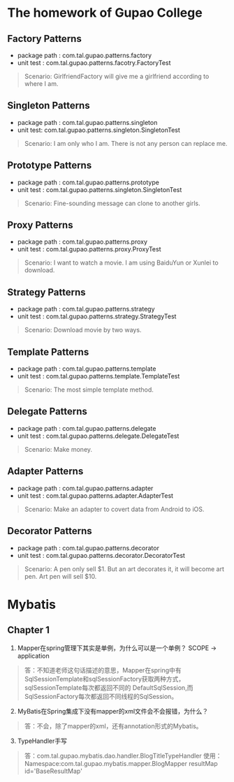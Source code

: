 # The homework of Gupao College

## Factory Patterns
* package path : com.tal.gupao.patterns.factory
* unit test : com.tal.gupao.patterns.facotry.FactoryTest
>Scenario: GirlfriendFactory will give me a girlfriend according to where I am.

## Singleton Patterns
* package path : com.tal.gupao.patterns.singleton
* unit test: com.tal.gupao.patterns.singleton.SingletonTest
>Scenario: I am only who I am. There is not any person can replace me.

## Prototype Patterns
* package path : com.tal.gupao.patterns.prototype
* unit test : com.tal.gupao.patterns.singleton.SingletonTest
>Scenario: Fine-sounding message can clone to another girls. 

## Proxy Patterns
* package path :  com.tal.gupao.patterns.proxy
* unit test :  com.tal.gupao.patterns.proxy.ProxyTest
>Scenario: I want to watch a movie. I am using BaiduYun or Xunlei to download.

## Strategy Patterns
* package path : com.tal.gupao.patterns.strategy
* unit test : com.tal.gupao.patterns.strategy.StrategyTest
>Scenario: Download movie by two ways.

## Template Patterns
* package path : com.tal.gupao.patterns.template
* unit test : com.tal.gupao.patterns.template.TemplateTest
>Scenario: The most simple template method.

## Delegate Patterns
* package path : com.tal.gupao.patterns.delegate
* unit test : com.tal.gupao.patterns.delegate.DelegateTest
>Scenario: Make money.

## Adapter Patterns
* package path : com.tal.gupao.patterns.adapter
* unit test : com.tal.gupao.patterns.adapter.AdapterTest
>Scenario: Make an adapter to covert data from Android to iOS.

## Decorator Patterns
 * package path : com.tal.gupao.patterns.decorator
 * unit test : com.tal.gupao.patterns.decorator.DecoratorTest
 >Scenario: A pen only sell $1. But an art decorates it, it will become art pen. Art pen will sell $10.
 
 # Mybatis 
 ## Chapter 1
1. Mapper在spring管理下其实是单例，为什么可以是一个单例？ SCOPE -> application
>答：不知道老师这句话描述的意思，Mapper在spring中有SqlSessionTemplate和sqlSessionFactory获取两种方式，sqlSessionTemplate每次都返回不同的
DefaultSqlSession,而SqlSessionFactory每次都返回不同线程的SqlSession。
 
2. MyBatis在Spring集成下没有mapper的xml文件会不会报错，为什么？
>答：不会，除了mapper的xml，还有annotation形式的Mybatis。
 3. TypeHandler手写
>答：com.tal.gupao.mybatis.dao.handler.BlogTitleTypeHandler
使用：Namespace:com.tal.gupao.mybatis.mapper.BlogMapper
resultMap id='BaseResultMap'


